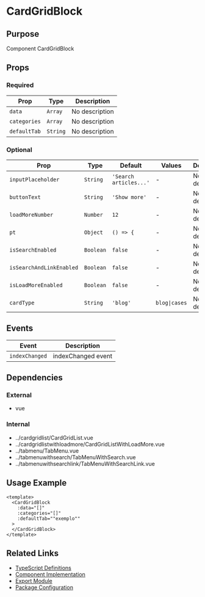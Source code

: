 # CardGridBlock

## Purpose

Component CardGridBlock

## Props

### Required
| Prop | Type | Description |
|------|------|-------------|
| `data` | `Array` | No description |
| `categories` | `Array` | No description |
| `defaultTab` | `String` | No description |

### Optional
| Prop | Type | Default | Values | Description |
|------|------|---------|--------|-------------|
| `inputPlaceholder` | `String` | `'Search articles...'` | - | No description |
| `buttonText` | `String` | `'Show more'` | - | No description |
| `loadMoreNumber` | `Number` | `12` | - | No description |
| `pt` | `Object` | `() => {` | - | No description |
| `isSearchEnabled` | `Boolean` | `false` | - | No description |
| `isSearchAndLinkEnabled` | `Boolean` | `false` | - | No description |
| `isLoadMoreEnabled` | `Boolean` | `false` | - | No description |
| `cardType` | `String` | `'blog'` | `blog\|cases` | No description |

## Events

| Event | Description |
|-------|-------------|
| `indexChanged` | indexChanged event |

## Dependencies

### External
- vue

### Internal
- ../cardgridlist/CardGridList.vue
- ../cardgridlistwithloadmore/CardGridListWithLoadMore.vue
- ../tabmenu/TabMenu.vue
- ../tabmenuwithsearch/TabMenuWithSearch.vue
- ../tabmenuwithsearchlink/TabMenuWithSearchLink.vue

## Usage Example

```vue
<template>
  <CardGridBlock
    :data="[]"
    :categories="[]"
    :defaultTab=""exemplo""
  >
  </CardGridBlock>
</template>
```

## Related Links

- [TypeScript Definitions](./CardGridBlock.d.ts)
- [Component Implementation](./CardGridBlock.vue)
- [Export Module](./cardgridblock.js)
- [Package Configuration](./package.json)
